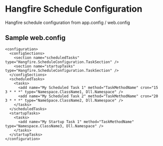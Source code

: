 # Hangfire Schedule Configuration

Hangfire schedule configuration from app.config / web.config

## Sample web.config

    <configuration>
      <configSections>
        <section name="scheduledTasks" type="Hangfire.ScheduleConfiguration.TaskSection" />
        <section name="startupTasks" type="Hangfire.ScheduleConfiguration.TaskSection" />
      </configSections>
      <scheduledTasks>
        <tasks>
          <add name="My Scheduled Task 1" method="TaskMethodName" cron="15 3 * * *" type="Namespace.ClassName1, Dll.Namespace" />
          <add name="My Scheduled Task 2" method="TaskMethodName" cron="20 3 * * *" type="NameSpace.ClassName2, Dll.Namespace" />
        </tasks>
      </scheduledTasks>
      <startupTasks>
        <tasks>
          <add name="My Startup Task 1" method="TaskMethodName" type="Namespace.ClassName3, Dll.Namespace" />
        </tasks>
      </startupTasks>
    </configuration>
